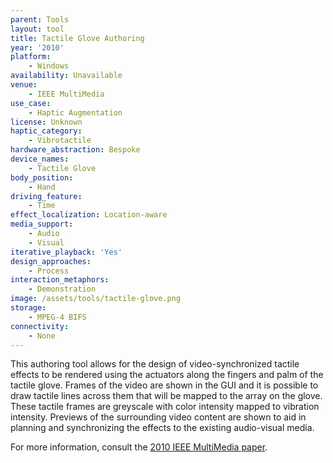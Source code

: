 ```yaml
---
parent: Tools
layout: tool
title: Tactile Glove Authoring
year: '2010'
platform:
    - Windows
availability: Unavailable
venue:
    - IEEE MultiMedia
use_case:
    - Haptic Augmentation
license: Unknown
haptic_category:
    - Vibrotactile
hardware_abstraction: Bespoke
device_names:
    - Tactile Glove
body_position:
    - Hand
driving_feature:
    - Time
effect_localization: Location-aware
media_support:
    - Audio
    - Visual
iterative_playback: 'Yes'
design_approaches:
    - Process
interaction_metaphors:
    - Demonstration
image: /assets/tools/tactile-glove.png
storage:
    - MPEG-4 BIFS
connectivity:
    - None
---
```

This authoring tool allows for the design of video-synchronized tactile effects to be rendered using the actuators along the fingers and palm of the tactile glove.
Frames of the video are shown in the GUI and it is possible to draw tactile lines across them that will be mapped to the array on the glove.
These tactile frames are greyscale with color intensity mapped to vibration intensity.
Previews of the surrounding video content are shown to aid in planning and synchronizing the effects to the existing audio-visual media.

For more information, consult the [2010 IEEE MultiMedia paper](https://doi.org/10.1109/MMUL.2010.5692181).
